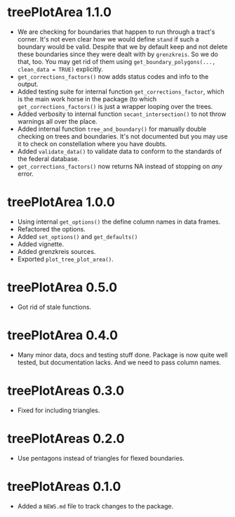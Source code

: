 # treePlotArea 1.1.0

* We are checking for boundaries that happen to run through a tract's corner.
  It's not even clear how we would define `stand` if such a boundary would be
  valid. 
  Despite that we by default keep and not delete these boundaries
  since they were dealt with by `grenzkreis`. So we do that, too.
  You may get rid of them using `get_boundary_polygons(..., clean_data = TRUE)`
  explicitly.
* `get_corrections_factors()` now adds status codes and info to the output.
* Added testing suite for internal function `get_corrections_factor`, which is
  the main work horse in the package (to which `get_corrections_factors()` is
  just a wrapper looping over the trees.
* Added verbosity to internal function `secant_intersection()` to not throw
  warnings all over the place.
* Added internal function `tree_and_boundary()` for manually double checking on
  trees and boundaries. It's not documented but you may use it to check on
  constellation where you have doubts.
* Added `validate_data()` to validate data to conform to the standards of the
  federal database.
* `get_corrections_factors()` now returns NA instead of stopping on _any_ error.

# treePlotArea 1.0.0

* Using internal `get_options()` the define column names in data frames.
* Refactored the options.
* Added `set_options()` and `get_defaults()`
* Added vignette.
* Added grenzkreis sources.
* Exported `plot_tree_plot_area()`.

# treePlotArea 0.5.0

* Got rid of stale functions.

# treePlotArea 0.4.0

* Many minor data, docs and testing stuff done. Package is now quite well
  tested, but documentation lacks. And we need to pass column names.

# treePlotAreas 0.3.0

* Fixed for including triangles.

# treePlotAreas 0.2.0

* Use pentagons instead of triangles for flexed boundaries.

# treePlotAreas 0.1.0
* Added a `NEWS.md` file to track changes to the package.



